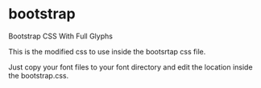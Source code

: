 # bootstrap
Bootstrap CSS With Full Glyphs

This is the modified css to use inside the bootsrtap css file. 

Just copy your font files to your font directory and edit the location inside the bootstrap.css.
